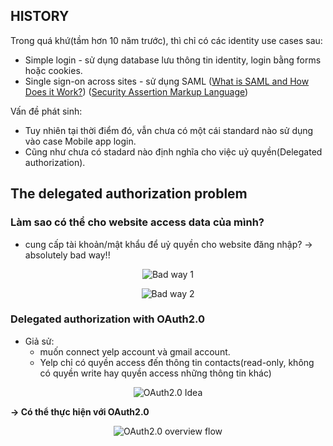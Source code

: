 ## HISTORY
 Trong quá khứ(tầm hơn 10 năm trước), thì chỉ có các identity use cases sau:
 - Simple login - sử dụng database lưu thông tin identity, login bằng forms hoặc cookies.
 - Single sign-on across sites - sử dụng SAML
([What is SAML and How Does it Work?](https://www.varonis.com/blog/what-is-saml/))
([Security Assertion Markup Language](https://en.wikipedia.org/wiki/Security_Assertion_Markup_Language))

Vấn đề phát sinh:
 - Tuy nhiên tại thời điểm đó, vẫn chưa có một cái standard nào sử dụng vào case Mobile app login.
 - Cũng như chưa có stadard nào định nghĩa cho việc uỷ quyền(Delegated authorization).

## The delegated authorization problem 
### Làm sao có thể cho website access data của mình?
- cung cấp tài khoản/mật khẩu để uỷ quyền cho website đăng nhập? -> absolutely bad way!!
<p align="center"> 
    <img src="https://github.com/sadsun92/AWS-Study-Hades10/blob/master/resources/images/OAuth2/1.PNG" alt="Bad way 1">
</p>
<p align="center"> 
    <img src="https://github.com/sadsun92/AWS-Study-Hades10/blob/master/resources/images/OAuth2/1.PNG" alt="Bad way 2">
</p>

### Delegated authorization with OAuth2.0
- Giả sử: 
  - muốn connect yelp account và gmail account.
  - Yelp chỉ có quyền access đến thông tin contacts(read-only, không có quyền write hay quyền access những thông tin khác)
<p align="center"> 
    <img src="https://github.com/sadsun92/AWS-Study-Hades10/blob/master/resources/images/OAuth2/3.PNG" alt="OAuth2.0 Idea">
</p>

**-> Có thể thực hiện với OAuth2.0**
<p align="center"> 
    <img src="https://github.com/sadsun92/AWS-Study-Hades10/blob/master/resources/images/OAuth2/4.PNG" alt="OAuth2.0 overview flow">
</p>
